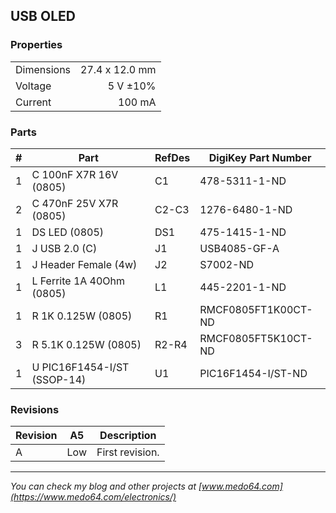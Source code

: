 ## USB OLED ##


### Properties ###

|            |                |
|------------|---------------:|
| Dimensions | 27.4 x 12.0 mm |
| Voltage    | 5 V ±10%       |
| Current    | 100 mA         |


### Parts ###

|  # | Part                                      | RefDes  | DigiKey Part Number |
|---:|-------------------------------------------|---------|---------------------|
|  1 | C 100nF X7R 16V (0805)                    | C1      | 478-5311-1-ND       |
|  2 | C 470nF 25V X7R (0805)                    | C2-C3   | 1276-6480-1-ND      |
|  1 | DS LED (0805)                             | DS1     | 475-1415-1-ND       |
|  1 | J USB 2.0 (C)                             | J1      | USB4085-GF-A        |
|  1 | J Header Female (4w)                      | J2      | S7002-ND            |
|  1 | L Ferrite 1A 40Ohm (0805)                 | L1      | 445-2201-1-ND       |
|  1 | R 1K 0.125W (0805)                        | R1      | RMCF0805FT1K00CT-ND |
|  3 | R 5.1K 0.125W (0805)                      | R2-R4   | RMCF0805FT5K10CT-ND |
|  1 | U PIC16F1454-I/ST (SSOP-14)               | U1      | PIC16F1454-I/ST-ND  |


### Revisions ###

| Revision | A5    | Description     |
|----------|-------|-----------------|
| A        | Low   | First revision. |


---

*You can check my blog and other projects at [www.medo64.com](https://www.medo64.com/electronics/)*
